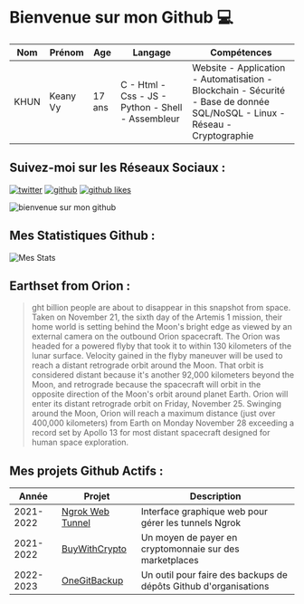 # Bienvenue sur mon Github 💻
| Nom | Prénom | Age | Langage | Compétences |
|---  |---     |---  |---      |---
| KHUN | Keany Vy | 17 ans | C - Html - Css - JS - Python - Shell - Assembleur | Website - Application - Automatisation - Blockchain - Sécurité - Base de donnée SQL/NoSQL - Linux - Réseau - Cryptographie |

## Suivez-moi sur les Réseaux Sociaux :
[![twitter](https://img.shields.io/twitter/follow/thisiskeanyvy?style=social)](https://twitter.com/thisiskeanyvy)
[![github](https://img.shields.io/github/followers/thisiskeanyvy?style=social)](https://github.com/thisiskeanyvy?tab=followers)
[![github likes](https://img.shields.io/github/stars/thisiskeanyvy?style=social)](https://github.com/thisiskeanyvy)

![bienvenue sur mon github](https://thisiskeanyvy-hosting.pages.dev/banner.gif)

## Mes Statistiques Github :
![Mes Stats](https://github-readme-stats.vercel.app/api?username=thisiskeanyvy&show_icons=true&theme=radical)

## Earthset from Orion :

> ght billion people are about to disappear in this snapshot from space. Taken on November 21, the sixth day of the Artemis 1 mission, their home world is setting behind the Moon's bright edge as viewed by an external camera on the outbound Orion spacecraft. The Orion was headed for a powered flyby that took it to within 130 kilometers of the lunar surface. Velocity gained in the flyby maneuver will be used to reach a distant retrograde orbit around the Moon. That orbit is considered distant because it's another 92,000 kilometers beyond the Moon, and retrograde because the spacecraft will orbit in the opposite direction of the Moon's orbit around planet Earth. Orion will enter its distant retrograde orbit on Friday, November 25. Swinging around the Moon, Orion will reach a maximum distance (just over 400,000 kilometers) from Earth on Monday November 28 exceeding a record set by Apollo 13 for most distant spacecraft designed for human space exploration.

## Mes projets Github Actifs :
| Année | Projet | Description |
|---   |---     |---          |
| 2021-2022 | [Ngrok Web Tunnel](https://github.com/thisiskeanyvy/ngrok-web-manager) | Interface graphique web pour gérer les tunnels Ngrok |
| 2021-2022 | [BuyWithCrypto](https://github.com/BuyWithCrypto) | Un moyen de payer en cryptomonnaie sur des marketplaces |
| 2022-2023 | [OneGitBackup](https://github.com/BuyWithCrypto/OneGitBackup) | Un outil pour faire des backups de dépôts Github d'organisations |